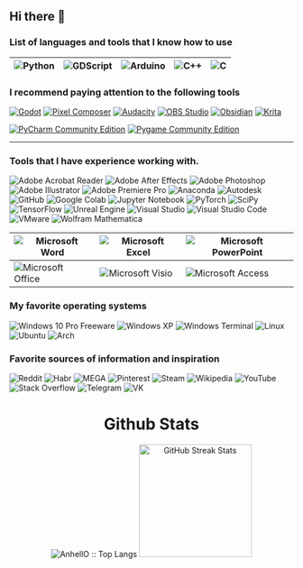 ## Hi there 👋

### List of languages and tools that I know how to use
|![Python](https://img.shields.io/static/v1?style=for-the-badge&message=Python&color=3776AB&logo=Python&logoColor=FFFFFF&label=)|![GDScript](https://img.shields.io/badge/GDScript-ffffff?style=for-the-badge&color=74267b&link=https%3A%2F%2Fgdscript.com%2F)|![Arduino](https://img.shields.io/static/v1?style=for-the-badge&message=Arduino&color=00979D&logo=Arduino&logoColor=FFFFFF&label=)|![C++](https://img.shields.io/static/v1?style=for-the-badge&message=C%2B%2B&color=00599C&logo=C%2B%2B&logoColor=FFFFFF&label=) |![C](https://img.shields.io/static/v1?style=for-the-badge&message=C&color=222222&logo=C&logoColor=A8B9CC&label=) 
|---|---|---|---|---|

### I recommend paying attention to the following tools
[![Godot](https://img.shields.io/badge/Godot-478CBF?style=for-the-badge&logo=godot%20engine&logoColor=white)](https://godotengine.org)
[![Pixel Composer](https://img.shields.io/badge/Pixel_Composer-2d2d41?style=for-the-badge&logo=data%3Aimage%2Fpng%3Bbase64%2CiVBORw0KGgoAAAANSUhEUgAAAHIAAAByCAMAAAC4A3VPAAAAsVBMVEX%2F%2F%2F%2F%2FkWb%2FkWb%2FkWb%2FkWb%2FkWb%2FkWb%2FkWb%2FkWb%2FkWb%2FkWb%2FkWb%2FkWb%2FkWb%2FkWb%2BkWYnJzYoKDcoKDgpKTgpKTkrKzssLDwtLT0tLT4uLj8uLkAwMEEwMEIxMUM1Ljk%2BN0VCNDxLPUdQOz9YQ0pdQkJlSUxrSEV4T0h%2FVVCGVkuTXE6YYVWhY1GlZ1evalSybVm8cFe%2Fc1vKd1rMeV3XfV3Zf2DlhGDmhWLyi2Pzi2T%2FkWZ3sJ2OAAAAEHRSTlMAECAwQFBgcICgsMDQ4PDxTzB%2FBgAABLhJREFUaN7tm2t%2FmjAUh%2BOc1kvr6Kpb10mkNJMaKaMRKZ7v%2F8H2wqkk5EIi8GK%2FnZe98JBwLv9zCAidrDccT2%2BhFbubjoc9JNqnMbRs4088cQQAsNtuf7Vi2%2B0OAGBUAvamAIftym%2FRVtsDwPS8u71bgPdWgb7v%2B6t3gNsTcwKw9TuwLcDkSLwBePM7sTeAG4QQ6s1g53dkO5j1js763BXy%2Bei2d%2FDb78x%2Bwx1CfYCX7pAvAH10Awe%2FQzvADRpVnWf51Jgtqw40QlMxQh4fvAbt4VGMkyma8mlg2SjQ8zzvYcmnAxG5vPcat69LLXLutWBzHfLJa8WeNMiF9dUwUdrljxYa5FdLYJBoZEAR49PT1CAtiWGh1x7ZidkYMihMeidzQuI1TRljNMKVXyVmjbWxR5LSZRkRbqaGrMttkVhYBwu526kjJS2RVe8oIh2SMZZdh5T6Y6RCJuvjT9fMHamIgEiKZEHpVnJHJM4VAR5IkAnvAqkbMlY5BKsiE9HRmQsyUDshEZGsGsyFA5KqkamIDKoJJHJA5ppYwzwykSXD3BoZ6MJ7zSPXMuTGGrnWISmPlBcZayTVIVMOmcnLTLNIxiHZP4pMWtlYYuE%2BWEYk1kht%2BSX8VSMZMrZPBZlGuQkLkT3Mc8azQEbGR3nZfFJFUoeEh9XqLRCROVYlArvitVER46qLZQKzVGutVAFTaDYs8WqeGeaOQgRLPagIpYFU0mGYXiG3Mi1RiN08Jp7nYRIX14hKXNnbLGxZx3pexN1yQbHXOtLD0Xl3s40YC4WZyJw6L0w2lFISaOLdKCAaa%2FZwZiImTfeXRuZZiDWH9LxIA00vOqxJZE37j7xkuw1VWdgKMmTaAQBpHmma58jlzjVIbM5kYcNIWjt3lmxNWQbAmPRRG5F5jQrBp3hMS%2F%2BTR%2FbIOkWJ86B1oSmrLsgsoTTONMjY6F9WyIL%2BrVp4kyuQidmnbZBpqUziWIqk2kppjUwUQ4cSUiVHisAJmSgHHRdkbiyWNkhJ55iKSE3vEjggiaajIuYOLbFHMl3fSMzDmsIeGemGK8S4r%2BVEXBcZ6GYApEY6jqyR8qLAOCSrMVP4jxSQ0uHKKfSJYVBcekligZROIAPefTb1ClxdZKIbehJxDqFs9GyQBdaMdom54UsdEl6sXuQZSWvJwPqVZK1%2Be0iMb%2Fdyp%2BJVhMp5DjH2tcStRHPvuDhFTUzTvsRZ%2B1yUSBDL1yDva7NrFF5GCSFkkyq3LZAwGW5Xx%2BJUOedrEsk71ppTQIxYq%2FW09gvfEjQpToO10KEnqTG2kimGgBBCsGN%2FGded5zTYRdNmiTrk%2FBKEyuKbJdZ9%2B1yD%2FNbOQOSbBvnzvg3i%2FU%2FdEaPvbSC%2Fa081OZz4MdpCf3bL9380vLf3P3wROYZ34RTe42LemC0ehZN47zBGI9h3edpwDyM0AFh1R1wBDFAP4LU75CtAD6EJfHSH%2FIAJQuhzh8t8BfiMEEJTOHR0DPj5AFOEEEL9L7DvxINWe%2FjSPx7pHgLsOzgJ%2FLIHGJ7Oyg8BDq2fXN8eSkSEBjOAj7cWV%2Fry9gEwG3AfWkwAAGC%2Fa8X2AAAwET61QP3xrM1PO2bitx1%2FqYNRSzbolzB%2FAAyqb247nmDhAAAAAElFTkSuQmCC&logoColor=1e1e2c)](https://pixel-composer.com/)
[![Audacity](https://img.shields.io/static/v1?style=for-the-badge&message=Audacity&color=0000CC&logo=Audacity&logoColor=FFFFFF&label=)](https://github.com/audacity/audacity)
[![OBS Studio](https://img.shields.io/static/v1?style=for-the-badge&message=OBS+Studio&color=302E31&logo=OBS+Studio&logoColor=FFFFFF&label=)](https://obsproject.com/)
[![Obsidian](https://img.shields.io/static/v1?style=for-the-badge&message=Obsidian&color=483699&logo=Obsidian&logoColor=FFFFFF&label=)](https://obsidian.md/)
[![Krita](https://img.shields.io/badge/Krita-203759?style=for-the-badge&logo=krita&logoColor=EEF37B)](https://krita.org/en/)

[![PyCharm Community Edition](https://img.shields.io/static/v1?style=for-the-badge&message=PyCharm+Community+Edition&color=000000&logo=PyCharm&logoColor=FFFFFF&label=)](https://www.jetbrains.com/ru-ru/pycharm/download/other.html)
[![Pygame Community Edition](https://img.shields.io/badge/Pygame_Community_Edition-c2fc20?style=for-the-badge&logo=python&logoColor=1e1e2c&labelColor=c2fc20)
](https://pyga.me/)

---

### Tools that I have experience working with.
![Adobe Acrobat Reader](https://img.shields.io/static/v1?style=for-the-badge&message=Adobe+Acrobat+Reader&color=EC1C24&logo=Adobe+Acrobat+Reader&logoColor=FFFFFF&label=)
![Adobe After Effects](https://img.shields.io/static/v1?style=for-the-badge&message=Adobe+After+Effects&color=9999FF&logo=Adobe+After+Effects&logoColor=FFFFFF&label=)
![Adobe Photoshop](https://img.shields.io/static/v1?style=for-the-badge&message=Adobe+Photoshop&color=31A8FF&logo=Adobe+Photoshop&logoColor=FFFFFF&label=)
![Adobe Illustrator](https://img.shields.io/static/v1?style=for-the-badge&message=Adobe+Illustrator&color=222222&logo=Adobe+Illustrator&logoColor=FF9A00&label=)
![Adobe Premiere Pro](https://img.shields.io/static/v1?style=for-the-badge&message=Adobe+Premiere+Pro&color=9999FF&logo=Adobe+Premiere+Pro&logoColor=FFFFFF&label=)
![Anaconda](https://img.shields.io/static/v1?style=for-the-badge&message=Anaconda&color=44A833&logo=Anaconda&logoColor=FFFFFF&label=)
![Autodesk](https://img.shields.io/static/v1?style=for-the-badge&message=Autodesk&color=0696D7&logo=Autodesk&logoColor=FFFFFF&label=)
![GitHub](https://img.shields.io/static/v1?style=for-the-badge&message=GitHub&color=181717&logo=GitHub&logoColor=FFFFFF&label=)
![Google Colab](https://img.shields.io/static/v1?style=for-the-badge&message=Google+Colab&color=222222&logo=Google+Colab&logoColor=F9AB00&label=)
![Jupyter Notebook](https://img.shields.io/badge/jupyter-%23FA0F00.svg?style=for-the-badge&logo=jupyter&logoColor=white)
![PyTorch](https://img.shields.io/static/v1?style=for-the-badge&message=PyTorch&color=EE4C2C&logo=PyTorch&logoColor=FFFFFF&label=)
![SciPy](https://img.shields.io/static/v1?style=for-the-badge&message=SciPy&color=222222&logo=SciPy&logoColor=8CAAE6&label=)
![TensorFlow](https://img.shields.io/static/v1?style=for-the-badge&message=TensorFlow&color=FF6F00&logo=TensorFlow&logoColor=FFFFFF&label=)
![Unreal Engine](https://img.shields.io/static/v1?style=for-the-badge&message=Unreal+Engine&color=0E1128&logo=Unreal+Engine&logoColor=FFFFFF&label=)
![Visual Studio](https://img.shields.io/static/v1?style=for-the-badge&message=Visual+Studio&color=5C2D91&logo=Visual+Studio&logoColor=FFFFFF&label=)
![Visual Studio Code](https://img.shields.io/static/v1?style=for-the-badge&message=Visual+Studio+Code&color=007ACC&logo=Visual+Studio+Code&logoColor=FFFFFF&label=)
![VMware](https://img.shields.io/static/v1?style=for-the-badge&message=VMware&color=607078&logo=VMware&logoColor=FFFFFF&label=)
![Wolfram Mathematica](https://img.shields.io/static/v1?style=for-the-badge&message=Wolfram+Mathematica&color=DD1100&logo=Wolfram+Mathematica&logoColor=FFFFFF&label=)

|![Microsoft Word](https://img.shields.io/static/v1?style=for-the-badge&message=Microsoft+Word&color=2B579A&logo=Microsoft+Word&logoColor=FFFFFF&label=)|![Microsoft Excel](https://img.shields.io/static/v1?style=for-the-badge&message=Microsoft+Excel&color=217346&logo=Microsoft+Excel&logoColor=FFFFFF&label=)|![Microsoft PowerPoint](https://img.shields.io/static/v1?style=for-the-badge&message=Microsoft+PowerPoint&color=B7472A&logo=Microsoft+PowerPoint&logoColor=FFFFFF&label=)
|---|---|---|
|![Microsoft Office](https://img.shields.io/static/v1?style=for-the-badge&message=Microsoft+Office&color=D83B01&logo=Microsoft+Office&logoColor=FFFFFF&label=) |![Microsoft Visio](https://img.shields.io/static/v1?style=for-the-badge&message=Microsoft+Visio&color=3955A3&logo=Microsoft+Visio&logoColor=FFFFFF&label=) | ![Microsoft Access](https://img.shields.io/static/v1?style=for-the-badge&message=Microsoft+Access&color=A4373A&logo=Microsoft+Access&logoColor=FFFFFF&label=)|

### My favorite operating systems
![Windows 10 Pro Freeware](https://img.shields.io/static/v1?style=for-the-badge&message=Windows+10+Pro+Freeware&color=0078D6&logo=Windows&logoColor=FFFFFF&label=) 
![Windows XP](https://img.shields.io/static/v1?style=for-the-badge&message=Windows+XP&color=003399&logo=Windows+XP&logoColor=FFFFFF&label=)
![Windows Terminal](https://img.shields.io/static/v1?style=for-the-badge&message=Windows+Terminal&color=4D4D4D&logo=Windows+Terminal&logoColor=FFFFFF&label=)
![Linux](https://img.shields.io/static/v1?style=for-the-badge&message=Linux&color=222222&logo=Linux&logoColor=FCC624&label=)
![Ubuntu](https://img.shields.io/static/v1?style=for-the-badge&message=Ubuntu&color=E95420&logo=Ubuntu&logoColor=FFFFFF&label=)
![Arch](https://img.shields.io/badge/Arch_Linux-1793D1?style=for-the-badge&logo=arch-linux&logoColor=white)

### Favorite sources of information and inspiration
![Reddit](https://img.shields.io/static/v1?style=for-the-badge&message=Reddit&color=FF4500&logo=Reddit&logoColor=FFFFFF&label=)
![Habr](https://img.shields.io/static/v1?style=for-the-badge&message=Habr&color=65A3BE&logo=Habr&logoColor=FFFFFF&label=)
![MEGA](https://img.shields.io/static/v1?style=for-the-badge&message=MEGA&color=D9272E&logo=MEGA&logoColor=FFFFFF&label=)
![Pinterest](https://img.shields.io/static/v1?style=for-the-badge&message=Pinterest&color=BD081C&logo=Pinterest&logoColor=FFFFFF&label=)
![Steam](https://img.shields.io/static/v1?style=for-the-badge&message=Steam&color=000000&logo=Steam&logoColor=FFFFFF&label=)
![Wikipedia](https://img.shields.io/static/v1?style=for-the-badge&message=Wikipedia&color=000000&logo=Wikipedia&logoColor=FFFFFF&label=)
![YouTube](https://img.shields.io/static/v1?style=for-the-badge&message=YouTube&color=FF0000&logo=YouTube&logoColor=FFFFFF&label=)
![Stack Overflow](https://img.shields.io/static/v1?style=for-the-badge&message=Stack+Overflow&color=F58025&logo=Stack+Overflow&logoColor=FFFFFF&label=)
![Telegram](https://img.shields.io/static/v1?style=for-the-badge&message=Telegram&color=26A5E4&logo=Telegram&logoColor=FFFFFF&label=)
![VK](https://img.shields.io/static/v1?style=for-the-badge&message=VK&color=0077FF&logo=VK&logoColor=FFFFFF&label=)





<div>
    <div align=center>
        <h1>Github Stats</h1>
        <img src="https://github-readme-stats.vercel.app/api/top-langs/?username=XORandom&langs_count=20&title_color=6FDA44&text_color=FFFFFF&&theme=dark&layout=compact" alt="AnhellO :: Top Langs" />
        <img src="https://github-readme-streak-stats.herokuapp.com/?user=XORandom&theme=dark&date_format=j%20M%5B%20Y%5D&currStreakLabel=6FDA44&fire=6FDA44&ring=6FDA44" alt="GitHub Streak Stats" height="200" />
    </div>
</div>

<div align='center'><a href='https://www.websitecounterfree.com'><img src='https://www.websitecounterfree.com/c.php?d=5&id=38247&s=36' border='0' alt=''></a><br / ><small><a href='https://www.websitecounterfree.com' title=" "></a></small></div>
